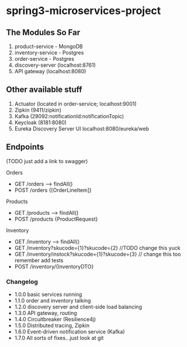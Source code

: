 # spring3-microservices-project

## The Modules So Far
1. product-service - MongoDB
2. inventory-service - Postgres
3. order-service - Postgres
4. discovery-server (localhost:8761)
5. API gateway (localhost:8080)

## Other available stuff
1. Actuator (located in order-service; localhost:9001)
2. Zipkin (9411/zipkin)
3. Kafka (29092:notificationId:notificationTopic)
4. Keycloak (8181:8080)
5. Eureka Discovery Server UI localhost:8080/eureka/web

## Endpoints
(TODO just add a link to swagger)

Orders 
- GET /orders --> findAll()
- POST /orders {[OrderLineItem]}

Products
- GET /products --> findAll()
- POST /products {ProductRequest}

Inventory 
- GET /inventory --> findAll()
- GET /inventory?skucode={1}?skucode={2} //TODO change this yuck
- GET /inventory/instock?skucode={1}?skucode={3} // change this too  remember add tests
- POST /inventory/{InventoryDTO}

### Changelog
- 1.0.0 basic services running
- 1.1.0 order and inventory talking
- 1.2.0 discovery server and client-side load balancing
- 1.3.0 API gateway, routing
- 1.4.0 Circuitbreaker (Resilience4j)
- 1.5.0 Distributed tracing, Zipkin
- 1.6.0 Event-driven notification service (Kafka)
- 1.7.0 All sorts of fixes...just look at git

